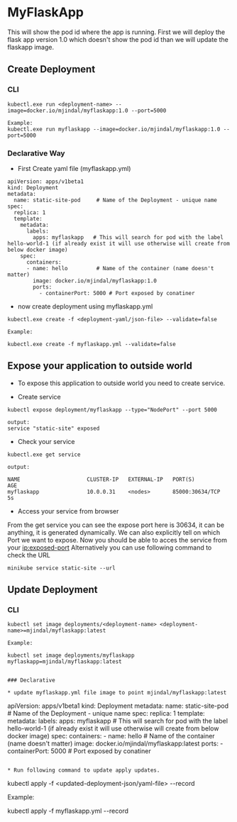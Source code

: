 # MyFlaskApp

This will show the pod id where the app is running.
First we will deploy the flask app version 1.0 which doesn't show the pod id than we will update the flaskapp image.

## Create Deployment 

### CLI
```
kubectl.exe run <deployment-name> --image=docker.io/mjindal/myflaskapp:1.0 --port=5000

Example:
kubectl.exe run myflaskapp --image=docker.io/mjindal/myflaskapp:1.0 --port=5000

```

### Declarative Way 

* First Create yaml file (myflaskapp.yml)

```
apiVersion: apps/v1beta1
kind: Deployment
metadata: 
  name: static-site-pod     # Name of the Deployment - unique name
spec:
  replica: 1
  template:
    metadata:
      labels:
        apps: myflaskapp   # This will search for pod with the label hello-world-1 (if already exist it will use otherwise will create from below docker image)
    spec:
      containers:
      - name: hello         # Name of the container (name doesn't matter)
        image: docker.io/mjindal/myflaskapp:1.0
        ports:
          - containerPort: 5000 # Port exposed by conatiner
```

* now create deployment using myflaskapp.yml

```
kubectl.exe create -f <deployment-yaml/json-file> --validate=false

Example:

kubectl.exe create -f myflaskapp.yml --validate=false
```

## Expose your application to outside world

- To expose this application to outside world you need to create service.

- Create service

```
kubectl expose deployment/myflaskapp --type="NodePort" --port 5000

output:
service "static-site" exposed
```

- Check your service

```
kubectl.exe get service

output:

NAME                     CLUSTER-IP   EXTERNAL-IP   PORT(S)             AGE
myflaskapp               10.0.0.31    <nodes>       85000:30634/TCP     5s
```
- Access your service from browser

From the get service you can see the expose port here is 30634, it can be anything, it is generated dynamically.
We can also explicitly tell on which Port we want to expose.
Now you should be able to acces the service from your <ip:exposed-port>
Alternatively you can use following command to check the URL 

```
minikube service static-site --url
```

## Update Deployment


### CLI

```
kubectl set image deployments/<deployment-name> <deployment-name>=mjindal/myflaskapp:latest

Example:

kubectl set image deployments/myflaskapp myflaskapp=mjindal/myflaskapp:latest


### Declarative 

* update myflaskapp.yml file image to point mjindal/myflaskapp:latest

```
apiVersion: apps/v1beta1
kind: Deployment
metadata: 
  name: static-site-pod     # Name of the Deployment - unique name
spec:
  replica: 1
  template:
    metadata:
      labels:
        apps: myflaskapp   # This will search for pod with the label hello-world-1 (if already exist it will use otherwise will create from below docker image)
    spec:
      containers:
      - name: hello         # Name of the container (name doesn't matter)
        image: docker.io/mjindal/myflaskapp:latest
        ports:
          - containerPort: 5000 # Port exposed by conatiner
```

* Run following command to update apply updates.

```
kubectl apply -f <updated-deployment-json/yaml-file> --record

Example:

kubectl apply -f myflaskapp.yml --record
```